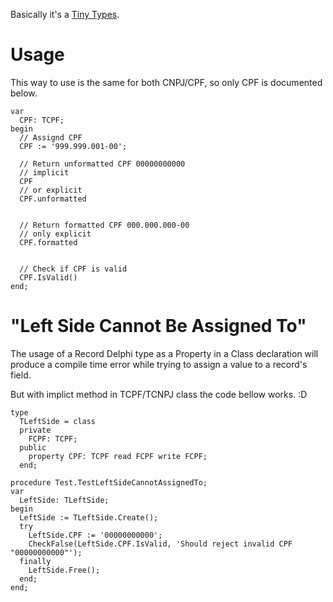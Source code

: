 Basically it's a [Tiny Types](http://darrenhobbs.com/2007/04/11/tiny-types/).

# Usage

This way to use is the same for both CNPJ/CPF, so only CPF is documented below.

```delphi
var
  CPF: TCPF;
begin
  // Assignd CPF
  CPF := '999.999.001-00';
  
  // Return unformatted CPF 00000000000
  // implicit
  CPF            
  // or explicit
  CPF.unformatted
  
  
  // Return formatted CPF 000.000.000-00
  // only explicit
  CPF.formatted
  
  
  // Check if CPF is valid
  CPF.IsValid()
end;
```

# "Left Side Cannot Be Assigned To"

The usage of a Record Delphi type as a Property in a Class declaration will produce a compile time error while trying to assign a value to a record's field.

But with implict method in TCPF/TCNPJ class the code bellow works. :D

```delphi
type
  TLeftSide = class
  private
    FCPF: TCPF;
  public
    property CPF: TCPF read FCPF write FCPF;
  end;

procedure Test.TestLeftSideCannotAssignedTo;
var
  LeftSide: TLeftSide;
begin
  LeftSide := TLeftSide.Create();
  try
    LeftSide.CPF := '00000000000';
    CheckFalse(LeftSide.CPF.IsValid, 'Should reject invalid CPF "00000000000"');
  finally
    LeftSide.Free();
  end;
end;
```
